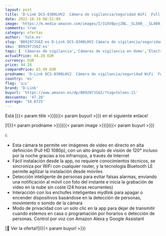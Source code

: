 ```yaml
---
layout: post
title: 'D-Link DCS-8300LHV2  Cámara de vigilancia/seguridad WiFi  Full HD  120°  visión nocturna  acceso remoto con app  Amazon Alexa  grabación en la nube por detección personas  WPA3  ONVIF'
date: 2022-10-19 08:51:09
image: 'https://m.media-amazon.com/images/I/31XV8pvjZNL._SL500_._SL400_.jpg'
comments: true
category: ofertas
author: 'tole.es'
slug: 'B09297JS6Z-es D-Link DCS-8300LHV2 Cámara de vigilancia/seguridad WiFi...'
sku: 'B09297JS6Z-es'
tags: [ 'Cámaras de vigilancia','Cámaras de vigilancia en domo','Electrónica','Fotografía y videocámaras','alexa','d-link','🇪🇸', ]
actualPrice: 44.28 EUR
currency: EUR
price: 44.28
comparePrice: 83.99 EUR
prodname: 'D-Link DCS-8300LHV2  Cámara de vigilancia/seguridad WiFi  Full HD  120°  visión nocturna  acceso remoto con app  Amazon Alexa  grabación en la nube por detección personas  WPA3  ONVIF'
country: 'es'
flag: '🇪🇸'
brand: 'D-Link'
buyurl: 'https://www.amazon.es/dp/B09297JS6Z/?tag=tolees-21'
descuento: '47.28'
average: '54.8725'
---
```


Está [{{< param title >}}]({{< param buyurl >}}) en el siguiente enlace!

[![{{< param prodname >}}]({{< param image >}})]({{< param buyurl >}})

ℹ️:

- Esta cámara te permite ver imágenes de video en directo en alta definición (Full HD 1080p), con un alto ángulo de visión de 120° incluso por la noche gracias a los infrarrojos, a través de Internet
- Fácil instalación desde la app, no requiere conocimientos técnicos, se sincroniza por WiFi con cualquier router, y la tecnología Bluetooth LE permite agilizar la instalación desde móviles
- Detección inteligente de personas para evitar falsas alarmas, enviando una notificación al móvil con foto del instante e inicia la grabación de vídeo en la nube sin coste (24 horas recurrentes)
- Interacción con los enchufes inteligentes mydlink para apagar o encender dispositivos basándose en la detección de personas, movimiento o sonido de la cámara
- Modo de privacidad con un solo clic en la app para dejar de transmitir cuando estemos en casa o programación por horarios o detección de personas. Control por voz con Amazon Alexa y Google Assistant

[🛒 Ver la oferta!!]({{< param buyurl >}})

